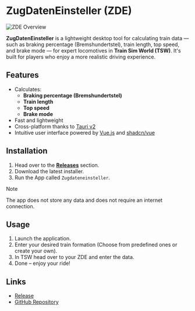 ZugDatenEinsteller (ZDE)
=====

![ZDE Overview](/assets/zugdateneinsteller.png)

**ZugDatenEinsteller** is a lightweight desktop tool for calculating train data — such as braking percentage (Bremshundertstel), train length, top speed, and brake mode — for expert locomotives in **Train Sim World (TSW)**. It's built for players who enjoy a more realistic driving experience.

## Features

-  Calculates:
    - **Braking percentage (Bremshundertstel)**
    - **Train length**
    - **Top speed**
    - **Brake mode**
-  Fast and lightweight
-  Cross-platform thanks to [Tauri v2](https://tauri.app)
-  Intuitive user interface powered by [Vue.js](https://vuejs.org) and [shadcn/vue](https://www.shadcn-vue.com/)

## Installation

1. Head over to the **[Releases](https://github.com/Evolinox/ZugDatenEinsteller/releases)** section.
2. Download the latest installer.
3. Run the App called `Zugdateneinsteller`.

> [!Note]
> The app does not store any data and does not require an internet connection.

## Usage

1. Launch the application.
2. Enter your desired train formation (Choose from predefined ones or create your own).
3. In TSW head over to your ZDE and enter the data.
4. Done – enjoy your ride!

## Links

- [Release](https://github.com/Evolinox/ZugDatenEinsteller/releases)
- [GitHub Repository](https://github.com/Evolinox/ZugDatenEinsteller)
